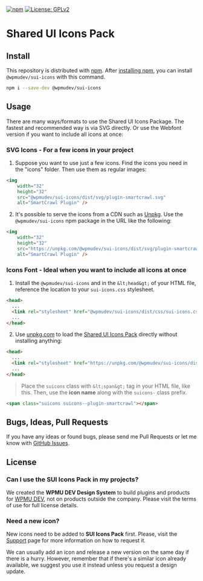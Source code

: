 [![npm](https://img.shields.io/npm/v/@wpmudev/sui-icons?color=blue&style=for-the-badge)](https://www.npmjs.com/package/@wpmudev/sui-icons)
[![License: GPLv2](https://img.shields.io/badge/License-GPL%20v2-blue.svg?color=green&style=for-the-badge)](http://www.gnu.org/licenses/gpl-3.0)

# Shared UI Icons Pack

## Install

This repository is distributed with [npm](https://www.npmjs.com/). After [installing npm](https://docs.npmjs.com/getting-started/installing-node), you can install `@wpmudev/sui-icons` with this command.

```bash
npm i --save-dev @wpmudev/sui-icons
```

## Usage

There are many ways/formats to use the Shared UI Icons Package. The fastest and recommended way is via SVG directly. Or use the Webfont version if you want to include all icons at once:

### SVG Icons - For a few icons in your project

1. Suppose you want to use just a few icons. Find the icons you need in the "icons" folder. Then use them as regular images:

```html
<img
	width="32"
	height="32"
	src="@wpmudev/sui-icons/dist/svg/plugin-smartcrawl.svg"
	alt="SmartCrawl Plugin" />
```

2. It's possible to serve the icons from a CDN such as [Unpkg](https://unpkg.com/). Use the `@wpmudev/sui-icons` npm package in the URL like the following:

```html
<img
	width="32"
	height="32"
	src="https://unpkg.com/@wpmudev/sui-icons/dist/svg/plugin-smartcrawl.svg"
	alt="SmartCrawl Plugin" />
```

### Icons Font - Ideal when you want to include all icons at once

1. Install the `@wpmudev/sui-icons` and in the `&lt;head&gt;` of your HTML file, reference the location to your `sui-icons.css` stylesheet.

```html
<head>
  ...
  <link rel="stylesheet" href="@wpmudev/sui-icons/dist/css/sui-icons.css" />
  ...
</head>
```

2. Use [unpkg.com](https://unpkg.com/) to load the [Shared UI Icons Pack](https://www.npmjs.com/package/@wpmudev/sui-icons) directly without installing anything:

```html
<head>
  ...
  <link rel="stylesheet" href="https://unpkg.com/@wpmudev/sui-icons/dist/css/sui-icons.css" />
  ...
</head>
```

>Place the `suicons` class with `&lt;span&gt;` tag in your HTML file, like this. Then, use the <strong>icon name</strong> along with the `suicons-` class prefix.

```html
<span class="suicons suicons--plugin-smartcrawl"></span>
```

## Bugs, Ideas, Pull Requests

If you have any ideas or found bugs, please send me Pull Requests or let me know with [GitHub Issues](https://github.com/wpmudev/sui-icons/issues).

## License

### Can I use the SUI Icons Pack in my projects?

We created the **WPMU DEV Design System** to build plugins and products for [WPMU DEV](https://wpmudev.com/), not on products outside the company. Please visit the terms of use for full license details.

### Need a new icon?

New icons need to be added to **SUI Icons Pack** first. Please, visit the [Support](https://wpmudev.github.io/sui-docs/?path=/story/sui-support--page) page for more information on how to request it.

We can usually add an icon and release a new version on the same day if there is a hurry. However, remember that if there's a similar icon already available, we suggest you use it instead unless you request a design update.